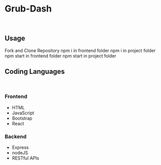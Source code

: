 <h1>Grub-Dash</h1><br>

<h2>Usage</h2>
Fork and Clone Repository
npm i in frontend folder
npm i in project folder
npm start in frontend folder
npm start in project folder

<h2>Coding Languages</h2><br>
<h3>Frontend</h3>
<ul>
<li>HTML</li>
<li>JavaScript</li>
<li>Bootstrap</li>
<li>React</li>
</ul>
<h3>Backend</h3>
<ul>
<li>Express</li>
<li>nodeJS</li>
<li>RESTful APIs</li>
